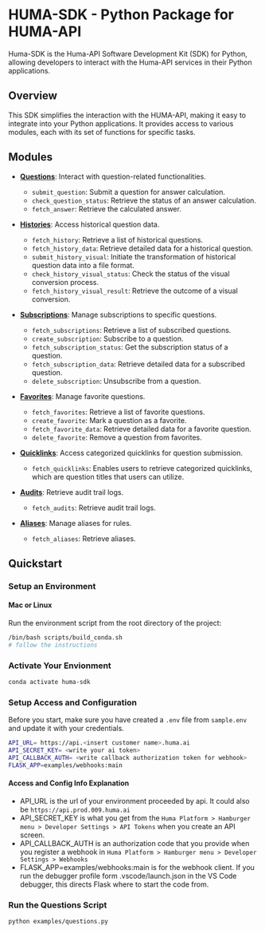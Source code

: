 # HUMA-SDK - Python Package for HUMA-API

Huma-SDK is the Huma-API Software Development Kit (SDK) for Python, allowing developers to interact with the Huma-API services in their Python applications.

## Overview

This SDK simplifies the interaction with the HUMA-API, making it easy to integrate into your Python applications. It provides access to various modules, each with its set of functions for specific tasks.

## Modules

- [**Questions**](docs/questions.md): Interact with question-related functionalities.
  - `submit_question`: Submit a question for answer calculation.
  - `check_question_status`: Retrieve the status of an answer calculation.
  - `fetch_answer`: Retrieve the calculated answer.

- [**Histories**](docs/histories.md): Access historical question data.
  - `fetch_history`: Retrieve a list of historical questions.
  - `fetch_history_data`: Retrieve detailed data for a historical question.
  - `submit_history_visual`: Initiate the transformation of historical question data into a file format.
  - `check_history_visual_status`: Check the status of the visual conversion process.
  - `fetch_history_visual_result`: Retrieve the outcome of a visual conversion.

- [**Subscriptions**](docs/subscriptions.md): Manage subscriptions to specific questions.
  - `fetch_subscriptions`: Retrieve a list of subscribed questions.
  - `create_subscription`: Subscribe to a question.
  - `fetch_subscription_status`: Get the subscription status of a question.
  - `fetch_subscription_data`: Retrieve detailed data for a subscribed question.
  - `delete_subscription`: Unsubscribe from a question.

- [**Favorites**](docs/favorites.md): Manage favorite questions.
  - `fetch_favorites`: Retrieve a list of favorite questions.
  - `create_favorite`: Mark a question as a favorite.
  - `fetch_favorite_data`: Retrieve detailed data for a favorite question.
  - `delete_favorite`: Remove a question from favorites.

- [**Quicklinks**](docs/quicklinks.md): Access categorized quicklinks for question submission.
  - `fetch_quicklinks`: Enables users to retrieve categorized quicklinks, which are question titles that users can utilize.

- [**Audits**](docs/audits.md): Retrieve audit trail logs.
  - `fetch_audits`: Retrieve audit trail logs.

- [**Aliases**](docs/aliases.md): Manage aliases for rules.
  - `fetch_aliases`: Retrieve aliases.

## Quickstart

### Setup an Environment

#### Mac or Linux

Run the environment script from the root directory of the project:

```bash
/bin/bash scripts/build_conda.sh
# follow the instructions
```

### Activate Your Envionment

```bash
conda activate huma-sdk
```

### Setup Access and Configuration

Before you start, make sure you have created a `.env` file from `sample.env` and update it with your credentials.

```bash
API_URL= https://api.<insert customer name>.huma.ai
API_SECRET_KEY= <write your ai token>
API_CALLBACK_AUTH= <write callback authorization token for webhook>
FLASK_APP=examples/webhooks:main
```

#### Access and Config Info Explanation

 - API_URL is the url of your environment proceeded by api.  It could also be `https://api.prod.009.huma.ai`
 - API_SECRET_KEY is what you get from the `Huma Platform > Hamburger menu > Developer Settings > API Tokens` when you create an API screen.
 - API_CALLBACK_AUTH is an authorization code that you provide when you register a webhook in `Huma Platform > Hamburger menu > Developer Settings > Webhooks`
 - FLASK_APP=examples/webhooks:main is for the webhook client.  If you run the debugger profile form .vscode/launch.json in the VS Code debugger, this directs Flask where to start the code from.

### Run the Questions Script

```bash
python examples/questions.py
```

